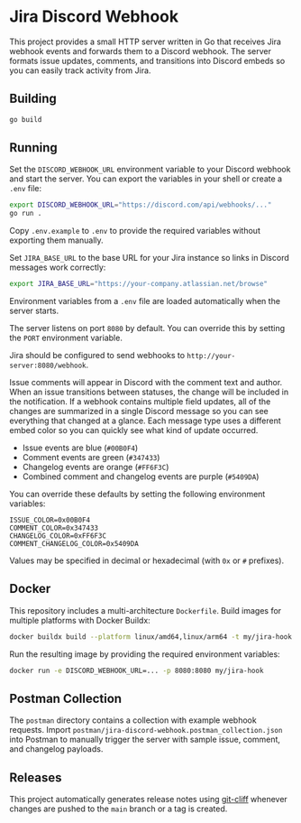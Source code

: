 # Jira Discord Webhook

This project provides a small HTTP server written in Go that receives Jira webhook events and forwards them to a Discord webhook.
The server formats issue updates, comments, and transitions into Discord embeds so you can easily track activity from Jira.

## Building

```bash
go build
```

## Running

Set the `DISCORD_WEBHOOK_URL` environment variable to your Discord webhook and start the server. You can export the variables in your shell or create a `.env` file:

```bash
export DISCORD_WEBHOOK_URL="https://discord.com/api/webhooks/..."
go run .
```

Copy `.env.example` to `.env` to provide the required variables without exporting them manually.

Set `JIRA_BASE_URL` to the base URL for your Jira instance so links in Discord messages work correctly:

```bash
export JIRA_BASE_URL="https://your-company.atlassian.net/browse"
```

Environment variables from a `.env` file are loaded automatically when the server starts.

The server listens on port `8080` by default. You can override this by setting the `PORT` environment variable.

Jira should be configured to send webhooks to `http://your-server:8080/webhook`.

Issue comments will appear in Discord with the comment text and author.
When an issue transitions between statuses, the change will be included in the notification.
If a webhook contains multiple field updates, all of the changes are summarized in a single Discord message so you can see everything that changed at a glance.
Each message type uses a different embed color so you can quickly see what kind of update occurred.

* Issue events are blue (`#00B0F4`)
* Comment events are green (`#347433`)
* Changelog events are orange (`#FF6F3C`)
* Combined comment and changelog events are purple (`#5409DA`)

You can override these defaults by setting the following environment variables:

```
ISSUE_COLOR=0x00B0F4
COMMENT_COLOR=0x347433
CHANGELOG_COLOR=0xFF6F3C
COMMENT_CHANGELOG_COLOR=0x5409DA
```

Values may be specified in decimal or hexadecimal (with `0x` or `#` prefixes).

## Docker

This repository includes a multi-architecture `Dockerfile`. Build images for multiple platforms with Docker Buildx:

```bash
docker buildx build --platform linux/amd64,linux/arm64 -t my/jira-hook .
```

Run the resulting image by providing the required environment variables:

```bash
docker run -e DISCORD_WEBHOOK_URL=... -p 8080:8080 my/jira-hook
```

## Postman Collection

The `postman` directory contains a collection with example webhook requests.
Import `postman/jira-discord-webhook.postman_collection.json` into Postman to
manually trigger the server with sample issue, comment, and changelog payloads.

## Releases

This project automatically generates release notes using [git-cliff](https://github.com/orhun/git-cliff) whenever changes are pushed to the `main` branch or a tag is created.
